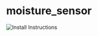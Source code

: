 # moisture_sensor
![Install Instructions](https://www.arduino.cc/en/uploads/Guide/ImportLibraryFromZIPFile.png)
